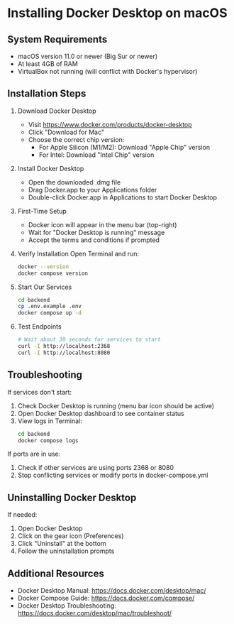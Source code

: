 # Installing Docker Desktop on macOS

## System Requirements
- macOS version 11.0 or newer (Big Sur or newer)
- At least 4GB of RAM
- VirtualBox not running (will conflict with Docker's hypervisor)

## Installation Steps

1. Download Docker Desktop
   - Visit https://www.docker.com/products/docker-desktop
   - Click "Download for Mac"
   - Choose the correct chip version:
     * For Apple Silicon (M1/M2): Download "Apple Chip" version
     * For Intel: Download "Intel Chip" version

2. Install Docker Desktop
   - Open the downloaded .dmg file
   - Drag Docker.app to your Applications folder
   - Double-click Docker.app in Applications to start Docker Desktop

3. First-Time Setup
   - Docker icon will appear in the menu bar (top-right)
   - Wait for "Docker Desktop is running" message
   - Accept the terms and conditions if prompted

4. Verify Installation
   Open Terminal and run:
   ```bash
   docker --version
   docker compose version
   ```

5. Start Our Services
   ```bash
   cd backend
   cp .env.example .env
   docker compose up -d
   ```

6. Test Endpoints
   ```bash
   # Wait about 30 seconds for services to start
   curl -I http://localhost:2368
   curl -I http://localhost:8080
   ```

## Troubleshooting

If services don't start:
1. Check Docker Desktop is running (menu bar icon should be active)
2. Open Docker Desktop dashboard to see container status
3. View logs in Terminal:
   ```bash
   cd backend
   docker compose logs
   ```

If ports are in use:
1. Check if other services are using ports 2368 or 8080
2. Stop conflicting services or modify ports in docker-compose.yml

## Uninstalling Docker Desktop
If needed:
1. Open Docker Desktop
2. Click on the gear icon (Preferences)
3. Click "Uninstall" at the bottom
4. Follow the uninstallation prompts

## Additional Resources
- Docker Desktop Manual: https://docs.docker.com/desktop/mac/
- Docker Compose Guide: https://docs.docker.com/compose/
- Docker Desktop Troubleshooting: https://docs.docker.com/desktop/mac/troubleshoot/